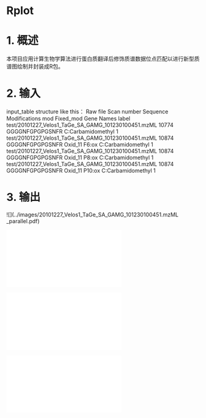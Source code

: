 # Rplot

# 1. 概述

本项目应用计算生物学算法进行蛋白质翻译后修饰质谱数据位点匹配以进行新型质谱图绘制并封装成R包。

# 2. 输入
input_table structure like this：
Raw file	Scan number	Sequence	Modifications	mod	Fixed_mod	Gene Names	label
test/20101227_Velos1_TaGe_SA_GAMG_101230100451.mzML	10774	GGGGNFGPGPGSNFR			C:Carbamidomethyl		1
test/20101227_Velos1_TaGe_SA_GAMG_101230100451.mzML	10874	GGGGNFGPGPGSNFR	Oxid_11	F6:ox	C:Carbamidomethyl		1
test/20101227_Velos1_TaGe_SA_GAMG_101230100451.mzML	10874	GGGGNFGPGPGSNFR	Oxid_11	P8:ox	C:Carbamidomethyl		1
test/20101227_Velos1_TaGe_SA_GAMG_101230100451.mzML	10874	GGGGNFGPGPGSNFR	Oxid_11	P10:ox	C:Carbamidomethyl		1

# 3. 输出
![](../images/20101227_Velos1_TaGe_SA_GAMG_101230100451.mzML _parallel.pdf)

![](../images/mirror_plot_3.5.pdf)

![](../images/group_plot_3.5inch.pdf)

![](../images/2_AEEGIAAGGVMDVNTALQEVLK_from_20110715_EXQ1_TaGe_SA_PC42_1.mzML_mirror.pdf)